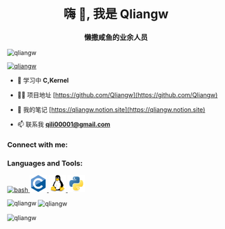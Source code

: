 <h1 align="center">嗨 👋, 我是 Qliangw</h1>
<h3 align="center">懒撒咸鱼的业余人员</h3>

<p align="left"> <img src="https://komarev.com/ghpvc/?username=qliangw&label=Profile%20views&color=0e75b6&style=flat" alt="qliangw" /> </p>

<p align="left"> <a href="https://github.com/ryo-ma/github-profile-trophy"><img src="https://github-profile-trophy.vercel.app/?username=qliangw" alt="qliangw" /></a> </p>

- 🌱 学习中 **C,Kernel**

- 👨‍💻 项目地址 [https://github.com/Qliangw](https://github.com/Qliangw)

- 📝 我的笔记 [https://qliangw.notion.site](https://qliangw.notion.site)

- 📫 联系我 **qili00001@gmail.com**

<h3 align="left">Connect with me:</h3>
<p align="left">
</p>

<h3 align="left">Languages and Tools:</h3>
<p align="left"> <a href="https://www.gnu.org/software/bash/" target="_blank" rel="noreferrer"> <img src="https://www.vectorlogo.zone/logos/gnu_bash/gnu_bash-icon.svg" alt="bash" width="40" height="40"/> </a> <a href="https://www.cprogramming.com/" target="_blank" rel="noreferrer"> <img src="https://raw.githubusercontent.com/devicons/devicon/master/icons/c/c-original.svg" alt="c" width="40" height="40"/> </a> <a href="https://www.linux.org/" target="_blank" rel="noreferrer"> <img src="https://raw.githubusercontent.com/devicons/devicon/master/icons/linux/linux-original.svg" alt="linux" width="40" height="40"/> </a> <a href="https://www.python.org" target="_blank" rel="noreferrer"> <img src="https://raw.githubusercontent.com/devicons/devicon/master/icons/python/python-original.svg" alt="python" width="40" height="40"/> </a> </p>

<p><img align="left" src="https://github-readme-stats.vercel.app/api/top-langs?username=qliangw&show_icons=true&locale=en&layout=compact" alt="qliangw" /></p>

<p>&nbsp;<img align="center" src="https://github-readme-stats.vercel.app/api?username=qliangw&show_icons=true&locale=en" alt="qliangw" /></p>

<p><img align="center" src="https://github-readme-streak-stats.herokuapp.com/?user=qliangw&" alt="qliangw" /></p>

